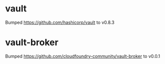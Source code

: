 
# vault
Bumped https://github.com/hashicorp/vault to v0.8.3

# vault-broker
Bumped https://github.com/cloudfoundry-community/vault-broker to v0.0.1

